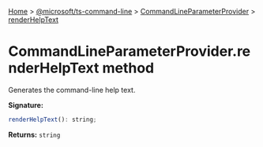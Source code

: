 [Home](./index) &gt; [@microsoft/ts-command-line](./ts-command-line.md) &gt; [CommandLineParameterProvider](./ts-command-line.commandlineparameterprovider.md) &gt; [renderHelpText](./ts-command-line.commandlineparameterprovider.renderhelptext.md)

# CommandLineParameterProvider.renderHelpText method

Generates the command-line help text.

**Signature:**
```javascript
renderHelpText(): string;
```
**Returns:** `string`

